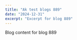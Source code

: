 ```yaml
---
title: "Ak test blogs 889"
date: "2024-12-31"
excerpt: "Excerpt for blog 889"
---
```


Blog content for blog 889
